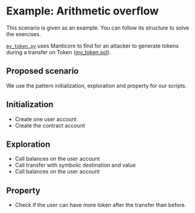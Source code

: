 # Example: Arithmetic overflow
This scenario is given as an example. You can follow its structure to solve the exercises.

[`my_token.py`](example/my_token.py) uses Manticore to find for an attacker to generate tokens during a transfer on Token ([my_token.sol](example/my_token.sol)).

## Proposed scenario

We use the pattern initialization, exploration and property for our scripts.

## Initialization

- Create one user account
- Create the contract account

## Exploration

- Call balances on the user account
- Call transfer with symbolic destination and value
- Call balances on the user account

## Property

- Check if the user can have more token after the transfer than before.
